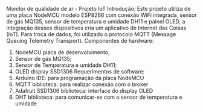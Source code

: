 Monitor de qualidade de ar - Projeto IoT
Introdução:
Este projeto utiliza de uma placa NodeMCU modelo ESP8266 com conexão WiFi integrada, sensor de gás MQ135, sensor de temperatura e umidade DH11 e painel OLED, a integração desses dispositivos cria um aplicativo de Internet das Coisas (IoT). Para troca de dados, foi utilizado o protocolo MQTT (Message Queuing Telemetry Transport).
Componentes de hardware: 
1. NodeMCU placa de desenvolvimento;
2. Sensor de gás MQ135;
3. Sensor de Temperatura e umidade DH11;
4. OLED display SSD1306
Requerimentos de software:
1. Arduino IDE: para programação da placa NodeMCU
2. MQTT biblioteca: para realizar conexão com o broker 
3. Adafruit SSD1306 biblioteca: interface do display OLED
4. DHT biblioteca: para comunicar-se com o sensor de temperatura e umidade

